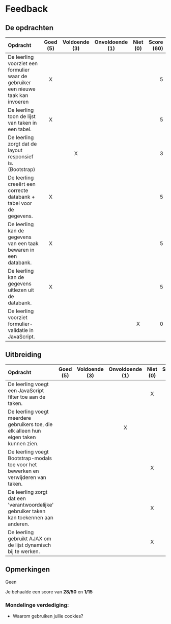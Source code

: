 # Feedback #
## De opdrachten ##
| Opdracht | Goed (5) | Voldoende (3) | Onvoldoende (1) | Niet (0) | Score (60)|
| :------- | :---: | :---------: | :-----------: | :----: |---:|
| De leerling voorziet een formulier waar de gebruiker een nieuwe taak kan invoeren |X | | | | 5|
| De leerling toon de lijst van taken in een tabel.  |X | | | | 5|
| De leerling zorgt dat de layout responsief is. (Bootstrap)  | |X | | | 3|
| De leerling creeërt een correcte databank + tabel voor de gegevens. | X| | | | 5|
| De leerling kan de gegevens van een taak bewaren in een databank. | X| | | | 5|
| De leerling kan de gegevens uitlezen uit de databank. | X| | | | 5|
| De leerling voorziet formulier-validatie in JavaScript. | | | | X|0 |

## Uitbreiding ##
| Opdracht | Goed (5) | Voldoende (3) | Onvoldoende (1) | Niet (0)| Score (15)|
| :------- | :---: | :---------: | :-----------: | :----: |---:|
| De leerling voegt een JavaScript filter toe aan de taken. ||||X|0|
| De leerling voegt meerdere gebruikers toe, die elk alleen hun eigen taken kunnen zien.|||X||1|
| De leerling voegt Bootstrap-modals toe voor het bewerken en verwijderen van taken.||||X|0|
| De leerling zorgt dat een 'verantwoordelijke' gebruiker taken kan toekennen aan anderen. ||||X|0|
| De leerling gebruikt AJAX om de lijst dynamisch bij te werken.||||X|0|

## Opmerkingen ##
Geen

Je behaalde een score van __28/50__ en __1/15__

### Mondelinge verdediging: ###
* Waarom gebruiken jullie cookies?
